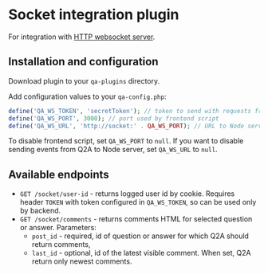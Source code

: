 # Socket integration plugin

For integration with [HTTP websocket server](https://github.com/CodersCommunity/http-websocket-server).

## Installation and configuration

Download plugin to your `qa-plugins` directory.

Add configuration values to your `qa-config.php`:

```php
define('QA_WS_TOKEN', 'secretToken'); // token to send with requests from Q2A to Node server
define('QA_WS_PORT', 3000); // port used by frontend script
define('QA_WS_URL', 'http://socket:' . QA_WS_PORT); // URL to Node server used by Q2A (only backend requests)
```

To disable frontend script, set `QA_WS_PORT` to `null`. If you want to disable sending events from Q2A to Node server, set `QA_WS_URL` to `null`.

## Available endpoints

- `GET /socket/user-id` - returns logged user id by cookie. Requires header `TOKEN` with token configured in `QA_WS_TOKEN`, so can be used only by backend.
- `GET /socket/comments` - returns comments HTML for selected question or answer. Parameters:
    - `post_id` - required, id of question or answer for which Q2A should return comments,
    - `last_id` - optional, id of the latest visible comment. When set, Q2A return only newest comments.
